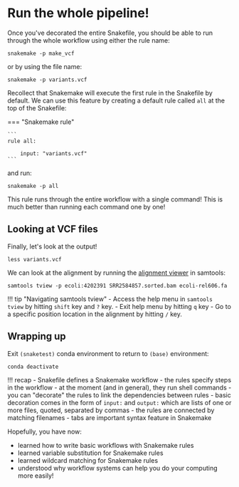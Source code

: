 # Run the whole pipeline!

Once you've decorated the entire Snakefile, you should be able to run through the whole workflow using either the rule name:

```
snakemake -p make_vcf
```

or by using the file name:

```
snakemake -p variants.vcf
```

Recollect that Snakemake will execute the first rule in the Snakefile by default. We can use this feature by creating a default rule called `all` at the top of the Snakefile:

=== "Snakemake rule"

    ```
    rule all:

        input: "variants.vcf"
    ```
    
and run:

```
snakemake -p all
```

This rule runs through the entire workflow with a single command! This is much better than running each command one by one!

## Looking at VCF files

Finally, let's look at the output!

```
less variants.vcf
```

We can look at the alignment by running the [alignment viewer](http://samtools.sourceforge.net/tview.shtml) in samtools:
```
samtools tview -p ecoli:4202391 SRR2584857.sorted.bam ecoli-rel606.fa
```

!!! tip "Navigating samtools tview"
    - Access the help menu in `samtools tview` by hitting `shift` key and `?` key.
    - Exit help menu by hitting `q` key
    - Go to a specific position location in the alignment by hitting `/` key.

## Wrapping up

Exit `(snaketest)` conda environment to return to `(base)` environment:

```
conda deactivate
```

!!! recap
    - Snakefile defines a Snakemake workflow
    - the rules specify steps in the workflow
    - at the moment (and in general), they run shell commands
    - you can "decorate" the rules to link the dependencies between rules
    - basic decoration comes in the form of `input:` and `output:` which are lists of one or more files, quoted, separated by commas
    - the rules are connected by matching filenames
    - tabs are important syntax feature in Snakemake
    
Hopefully, you have now:

- learned how to write basic workflows with Snakemake rules
- learned variable substitution for Snakemake rules
- learned wildcard matching for Snakemake rules
- understood why workflow systems can help you do your computing more easily!
